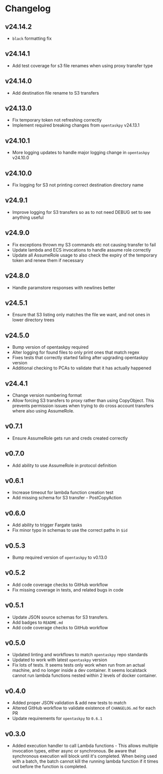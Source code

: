 # Changelog

## v24.14.2

- `black` formatting fix

## v24.14.1

- Add test coverage for s3 file renames when using proxy transfer type

## v24.14.0

- Add destination file rename to S3 transfers

## v24.13.0

- Fix temporary token not refreshing correctly
- Implement required breaking changes from `opentaskpy` v24.13.1

## v24.10.1

- More logging updates to handle major logging change in `opentaskpy` v24.10.0

## v24.10.0

- Fix logging for S3 not printing correct destination directory name

## v24.9.1

- Improve logging for S3 transfers so as to not need DEBUG set to see anything useful

## v24.9.0

- Fix exceptions thrown my S3 commands etc not causing transfer to fail
- Update lambda and ECS invocations to handle assume role correctly
- Update all AssumeRole usage to also check the expiry of the temporary token and renew them if necessary

## v24.8.0

- Handle paramstore responses with newlines better

## v24.5.1

- Ensure that S3 listing only matches the file we want, and not ones in lower directory trees

## v24.5.0

- Bump version of opentaskpy required
- Alter logging for found files to only print ones that match regex
- Fixes tests that correctly started failing after upgrading opentaskpy version
- Additional checking to PCAs to validate that it has actually happened

## v24.4.1

- Change version numbering format
- Allow forcing S3 transfers to proxy rather than using CopyObject. This prevents permission issues when trying to do cross account transfers where also using AssumeRole.

## v0.7.1

- Ensure AssumeRole gets run and creds created correctly

## v0.7.0

- Add ability to use AssumeRole in protocol definition

## v0.6.1

- Increase timeout for lambda function creation test
- Add missing schema for S3 transfer - PostCopyAction

## v0.6.0

- Add ability to trigger Fargate tasks
- Fix minor typo in schemas to use the correct paths in `$id`

## v0.5.3

- Bump required version of `opentaskpy` to v0.13.0

## v0.5.2

- Add code coverage checks to GitHub workflow
- Fix missing coverage in tests, and related bugs in code

## v0.5.1

- Update JSON source schemas for S3 transfers.
- Add badges to `README.md`
- Add code coverage checks to GitHub workflow

## v0.5.0

- Updated linting and workflows to match `opentaskpy` repo standards
- Updated to work with latest `opentaskpy` version
- Fix lots of tests. It seems tests only work when run from an actual machine, and no longer inside a dev container. It seems localstack cannot run lambda functions nested within 2 levels of docker container.

## v0.4.0

- Added proper JSON validation & add new tests to match
- Altered GitHub workflow to validate existence of `CHANGELOG.md` for each PR
- Update requirements for `opentaskpy` to `0.6.1`

## v0.3.0

- Added execution handler to call Lambda functions - This allows multiple invocation types, either async or synchronous. Be aware that synchronous execution will block until it's completed. When being used with a batch, the batch cannot kill the running lambda function if it times out before the function is completed.
